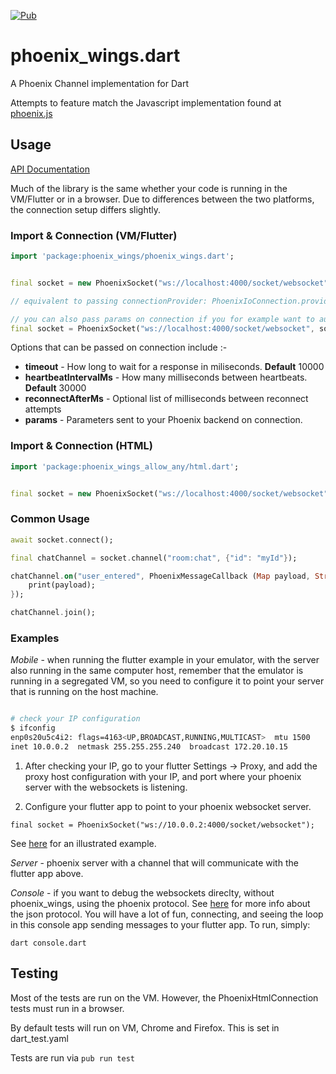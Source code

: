 [![Pub](https://img.shields.io/pub/v/phoenix_wings.svg?style=flat-square)](https://pub.dartlang.org/packages/phoenix_wings)


# phoenix_wings.dart

A Phoenix Channel implementation for Dart

Attempts to feature match the Javascript implementation found at [phoenix.js](https://github.com/phoenixframework/phoenix/blob/master/assets/js/phoenix.js)

## Usage

[API Documentation](https://pub.dartlang.org/documentation/phoenix_wings/latest/)

Much of the library is the same whether your code is running in the VM/Flutter or in a browser. Due to differences between the two platforms, the connection setup differs slightly.

### Import & Connection (VM/Flutter)

```dart
import 'package:phoenix_wings/phoenix_wings.dart';


final socket = new PhoenixSocket("ws://localhost:4000/socket/websocket");

// equivalent to passing connectionProvider: PhoenixIoConnection.provider

// you can also pass params on connection if you for example want to authenticate using a user token like
final socket = PhoenixSocket("ws://localhost:4000/socket/websocket", socketOptions: PhoenixSocketOptions(params: {"user_token":  'user token here'}, ));
```
Options that can be passed on connection include :-
- **timeout** - How long to wait for a response in miliseconds. **Default** 10000
- **heartbeatIntervalMs** - How many milliseconds between heartbeats. **Default** 30000
- **reconnectAfterMs** - Optional list of milliseconds between reconnect attempts
- **params** - Parameters sent to your Phoenix backend on connection.

### Import & Connection (HTML)

```dart
import 'package:phoenix_wings_allow_any/html.dart';


final socket = new PhoenixSocket("ws://localhost:4000/socket/websocket", connectionProvider: PhoenixHtmlConnection.provider);

```

### Common Usage

```dart
await socket.connect();

final chatChannel = socket.channel("room:chat", {"id": "myId"});

chatChannel.on("user_entered", PhoenixMessageCallback (Map payload, String _ref, String, _joinRef) {
    print(payload);
});

chatChannel.join();
```

### Examples

*Mobile* - when running the flutter example in your emulator, with the server
also running in the same computer host, remember that the emulator is running 
in a segregated VM, so you need to configure it to point your server that is
running on the host machine.

```bash

# check your IP configuration
$ ifconfig
enp0s20u5c4i2: flags=4163<UP,BROADCAST,RUNNING,MULTICAST>  mtu 1500
inet 10.0.0.2  netmask 255.255.255.240  broadcast 172.20.10.15
```

1. After checking your IP, go to your flutter Settings -> Proxy, and add the proxy
host configuration with your IP, and port where your phoenix server with the
websockets is listening.

2. Configure your flutter app to point to your phoenix websocket server.
```
final socket = PhoenixSocket("ws://10.0.0.2:4000/socket/websocket");
```
See
[here](https://stackoverflow.com/questions/6760585/accessing-localhostport-from-android-emulator)
for an illustrated example.

*Server* - phoenix server with a channel that will communicate with the flutter
app above.

*Console* - if you want to debug the websockets direclty, without phoenix_wings,
using the phoenix protocol. See
[here](http://graemehill.ca/websocket-clients-and-phoenix-channels/) for more
info about the json protocol. You will have a lot of fun, connecting, and seeing
the loop in this console app sending messages to your flutter app.
To run, simply:

```
dart console.dart
```

## Testing

Most of the tests are run on the VM. However, the PhoenixHtmlConnection tests must run in a browser. 

By default tests will run on VM, Chrome and Firefox.  This is set in dart_test.yaml

Tests are run via `pub run test`
